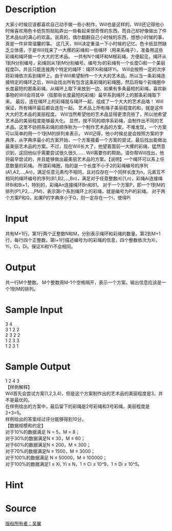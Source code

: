 
# Description

<div class="content"><p>大家小时候应该都喜欢自己动手做一些小制作，Will也是这样的。Will还记得他小时候喜欢用色卡纸剪剪贴贴弄出一些看起来很奇怪的东西，而自己却好像做出了件艺术品似的满心的欢喜。说真的，偶尔翻翻自己小时候的东西，想想小时候的事，真是一件非常温馨的事。 这几天，Will决定重温一下小时候的记忆。色卡纸显然缺乏立体感，于是Will找来了一大摞的彩绳和一些绳环（用来系绳子），准备用这些彩绳和绳环做一个大大的艺术品。 一共有N个绳环和M根彩绳，方便起见，绳环从1到N分别编号，彩绳则从1到M分别编号。编号为i的彩绳有一个长度Ci和一个美丽程度Di，并且只能连接两个特定的绳环：绳环Xi和绳环Yi。 Will会按照一定的次序将彩绳依次系到绳环上。由于Will希望制作一个大大的艺术品，所以当一条彩绳连接特定的绳环之后，Will会找出所有包含这条彩绳的彩绳圈，然后将每个彩绳圈中长度最短的那条彩绳，从绳环上取下来放到一边。如果有多条最短的彩绳，喜欢新事物的Will会将其中（指那些长度最短的彩绳）最早系到绳环上的那条彩绳取下来。 最后，连在绳环上的彩绳就与绳环一起，组成了一个大大的艺术品咯！ Will保证，所有绳环最后都会连在一起。 艺术品上所有绳子美丽程度的和，就是这件大大的艺术品的美丽程度。 Will当然希望他的艺术品显得更漂亮些了，所以他希望艺术品的美丽程度能够最大化。 显然，按不同的顺序系彩绳，会制作出不同的艺术品。这里不妨把系彩绳的顺序称为一个制作艺术品的方案，不难发现，一个方案可以简单的用一个1到M的排列来表示。 Will记得，他小时候总是会按照方案的字典序，从字典序最小的方案开始，一个方案接着一个方案的尝试，最后找出能做出最美丽艺术品的方案。不过，现在Will长大了，他望着面前一大摞的彩绳，猛然意识到，这回他似乎需要尝试很久很久…… Will需要你的帮助。请你帮Will找出，他将最早尝试的，并且能够做出最美丽艺术品的方案。【说明】一个绳环可以系上任意数量的彩绳。 所谓彩绳圈，指的是一个长度不小于2的彩绳编号的序列(A1,A2,…,An)，满足任意元素均不相同，且对应存在一个同样长度为n，元素互不相同的绳环编号的序列(B1,B2,…,Bn)，满足对于任意整数i∈[1,n)，彩绳Ai连接绳环Bi和Bi+1，特别的，彩绳An连接绳环Bn和B1。 对于一个方案P，即一个1到M的排列(P1,P2,…,PM)，表示第i个系到绳环上的彩绳，就是编号为Pi的彩绳。 对于两个方案P和Q，如果P的字典序小于Q，则一定存在一个i，使得Pi</p></div>

# Input

<div class="content"><p>共有M+1行。第1行两个正整数N和M，分别表示绳环和彩绳的数量。第2到M+1行，每行四个正整数。第i+1行描述编号为i的彩绳的信息，四个整数依次为Xi，Yi，Ci，Di。保证Xi和Yi不会相同。</p></div>

# Output

<div class="content"><p>共一行M个整数。 M个整数用M-1个空格隔开，表示一个方案。输出信息应该是一个1到M的排列。</p></div>

# Sample Input

<div class="content"><span class="sampledata">3 4<br/>
3 1 2 2<br/>
2 3 2 2<br/>
1 2 3 3<br/>
1 2 3 1<br/>
</span></div>

# Sample Output

<div class="content"><span class="sampledata">1 2 4 3<br/>
【样例解释】<br/>
Will首先会尝试方案(1,2,3,4)，但是这个方案制作出的艺术品的美丽程度是3，并不是最优的。<br/>
在样例给出的方案中，最后留下的彩绳是2号彩绳和3号彩绳，美丽程度是2+3=5。<br/>
样例给出的答案经过评分能够得到10分。<br/>
【数据规模和约定】<br/>
对于10%的数据满足 N = 5，M = 8；<br/>
	对于30%的数据满足N ≤ 30，M ≤ 60；<br/>
	对于60%的数据满足N ≤ 200，M ≤ 300；<br/>
	对于70%的数据满足N ≤ 1500，M ≤ 3000；<br/>
	对于100%的数据满足 N ≤ 50000，M ≤ 100000；<br/>
	对于100%的数据满足1 ≤ Xi, Yi ≤ N，1 ≤ Ci ≤ 10^9，1 ≤ Di ≤ 10^5。<br/>
</span></div>

# Hint

<div class="content"><p></p></div>

# Source

<div class="content"><p><a href="problemset.php?search=版权所有者：吴翼">版权所有者：吴翼</a></p></div>


